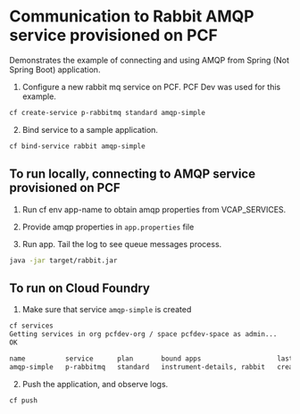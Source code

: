 # Communication to Rabbit AMQP service provisioned on PCF

Demonstrates the example of connecting and using AMQP from Spring (Not Spring Boot) application.

1. Configure a new rabbit mq service on PCF.  PCF Dev was used for this example.

```bash
cf create-service p-rabbitmq standard amqp-simple
```

2. Bind service to a sample application.

```bash
cf bind-service rabbit amqp-simple
```

## To run locally, connecting to AMQP service provisioned on PCF

1. Run cf env app-name to obtain amqp properties from VCAP_SERVICES.

2. Provide amqp properties in `app.properties` file

3. Run app.  Tail the log to see queue messages process.

```bash
java -jar target/rabbit.jar
```

## To run on Cloud Foundry

1. Make sure that service `amqp-simple` is created

```bash
cf services
Getting services in org pcfdev-org / space pcfdev-space as admin...
OK

name          service      plan       bound apps                   last operation
amqp-simple   p-rabbitmq   standard   instrument-details, rabbit   create succeeded
```
2. Push the application, and observe logs.

```bash
cf push
```
